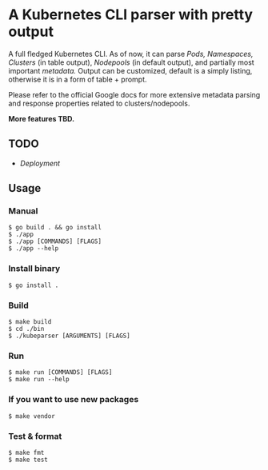 # A Kubernetes CLI parser with pretty output 

A full fledged Kubernetes CLI. As of now, it can parse _Pods, Namespaces, Clusters_ (in table output), _Nodepools_ (in default output), and partially most important _metadata._ Output can be customized, default is a simply listing, otherwise it is in a form of table + prompt.

Please refer to the official Google docs for more extensive metadata parsing and response properties related to clusters/nodepools.

**More features TBD.**

## TODO ##
- _Deployment_
  
## Usage ##

### Manual ###
```console
$ go build . && go install
$ ./app
$ ./app [COMMANDS] [FLAGS]
$ ./app --help
```

### Install binary ###
```console
$ go install .
```

### Build ###
```console
$ make build
$ cd ./bin
$ ./kubeparser [ARGUMENTS] [FLAGS]
```

### Run ###
```console
$ make run [COMMANDS] [FLAGS]
$ make run --help
```

### If you want to use new packages ###
```console
$ make vendor
```

### Test & format ###
```console
$ make fmt
$ make test
```

